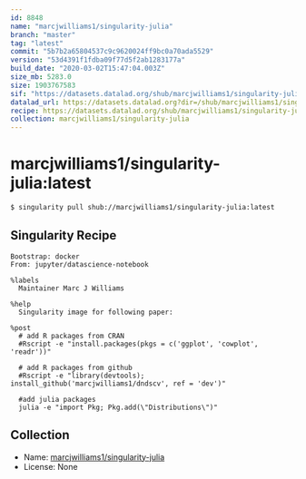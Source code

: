 ```yaml
---
id: 8848
name: "marcjwilliams1/singularity-julia"
branch: "master"
tag: "latest"
commit: "5b7b2a65804537c9c9620024ff9bc0a70ada5529"
version: "53d4391f1fdba09f77d5f2ab1283177a"
build_date: "2020-03-02T15:47:04.003Z"
size_mb: 5283.0
size: 1903767583
sif: "https://datasets.datalad.org/shub/marcjwilliams1/singularity-julia/latest/2020-03-02-5b7b2a65-53d4391f/53d4391f1fdba09f77d5f2ab1283177a.sif"
datalad_url: https://datasets.datalad.org?dir=/shub/marcjwilliams1/singularity-julia/latest/2020-03-02-5b7b2a65-53d4391f/
recipe: https://datasets.datalad.org/shub/marcjwilliams1/singularity-julia/latest/2020-03-02-5b7b2a65-53d4391f/Singularity
collection: marcjwilliams1/singularity-julia
---
```


# marcjwilliams1/singularity-julia:latest

```bash
$ singularity pull shub://marcjwilliams1/singularity-julia:latest
```

## Singularity Recipe

```singularity
Bootstrap: docker
From: jupyter/datascience-notebook

%labels
  Maintainer Marc J Williams

%help
  Singularity image for following paper:

%post
  # add R packages from CRAN
  #Rscript -e "install.packages(pkgs = c('ggplot', 'cowplot', 'readr'))"

  # add R packages from github
  #Rscript -e "library(devtools); install_github('marcjwilliams1/dndscv', ref = 'dev')"

  #add julia packages
  julia -e "import Pkg; Pkg.add(\"Distributions\")"
```

## Collection

 - Name: [marcjwilliams1/singularity-julia](https://github.com/marcjwilliams1/singularity-julia)
 - License: None

